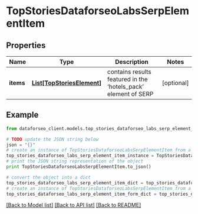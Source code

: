 # TopStoriesDataforseoLabsSerpElementItem


## Properties

Name | Type | Description | Notes
------------ | ------------- | ------------- | -------------
**items** | [**List[TopStoriesElement]**](TopStoriesElement.md) | contains results featured in the ‘hotels_pack’ element of SERP | [optional] 

## Example

```python
from dataforseo_client.models.top_stories_dataforseo_labs_serp_element_item import TopStoriesDataforseoLabsSerpElementItem

# TODO update the JSON string below
json = "{}"
# create an instance of TopStoriesDataforseoLabsSerpElementItem from a JSON string
top_stories_dataforseo_labs_serp_element_item_instance = TopStoriesDataforseoLabsSerpElementItem.from_json(json)
# print the JSON string representation of the object
print TopStoriesDataforseoLabsSerpElementItem.to_json()

# convert the object into a dict
top_stories_dataforseo_labs_serp_element_item_dict = top_stories_dataforseo_labs_serp_element_item_instance.to_dict()
# create an instance of TopStoriesDataforseoLabsSerpElementItem from a dict
top_stories_dataforseo_labs_serp_element_item_form_dict = top_stories_dataforseo_labs_serp_element_item.from_dict(top_stories_dataforseo_labs_serp_element_item_dict)
```
[[Back to Model list]](../README.md#documentation-for-models) [[Back to API list]](../README.md#documentation-for-api-endpoints) [[Back to README]](../README.md)



